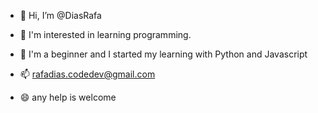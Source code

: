 - 👋 Hi, I’m @DiasRafa
- 👀 I'm interested in learning programming.
- 🌱  I'm a beginner and I started my learning with Python and Javascript

- 📫 rafadias.codedev@gmail.com
- 😄 any help is welcome 

<!---
DiasRafa/DiasRafa is a ✨ special ✨ repository because its `README.md` (this file) appears on your GitHub profile.
You can click the Preview link to take a look at your changes.
--->
